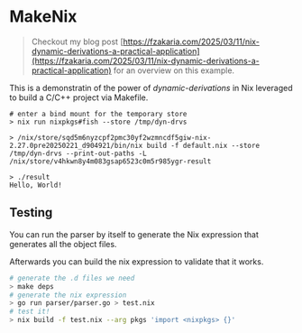 # MakeNix

> Checkout my blog post [https://fzakaria.com/2025/03/11/nix-dynamic-derivations-a-practical-application](https://fzakaria.com/2025/03/11/nix-dynamic-derivations-a-practical-application) for an overview on this example.

This is a demonstratin of the power of _dynamic-derivations_ in Nix leveraged to build a C/C++ project via Makefile.

```console
# enter a bind mount for the temporary store
> nix run nixpkgs#fish --store /tmp/dyn-drvs

> /nix/store/sqd5m6nyzcpf2pmc30yf2wzmncdf5giw-nix-2.27.0pre20250221_d904921/bin/nix build -f default.nix --store /tmp/dyn-drvs --print-out-paths -L
/nix/store/v4hkwn8y4m083gsap6523c0m5r985ygr-result

> ./result
Hello, World!
```

## Testing

You can run the parser by itself to generate the Nix expression that generates all the object files.

Afterwards you can build the nix expression to validate that it works.

```sh
# generate the .d files we need
> make deps
# generate the nix expression
> go run parser/parser.go > test.nix
# test it!
> nix build -f test.nix --arg pkgs 'import <nixpkgs> {}'
```
